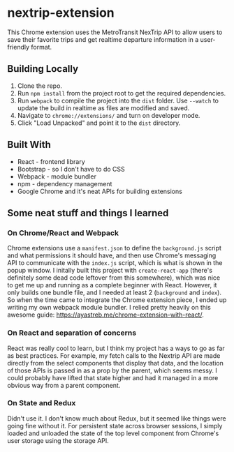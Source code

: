 # nextrip-extension

This Chrome extension uses the MetroTransit NexTrip API to allow users to save their favorite trips and get realtime departure information in a user-friendly format.

## Building Locally
1. Clone the repo.
2. Run `npm install` from the project root to get the required dependencies.
3. Run `webpack` to compile the project into the `dist` folder. Use `--watch` to update the build in realtime as files are modified and saved.
4. Navigate to `chrome://extensions/` and turn on developer mode.
5. Click "Load Unpacked" and point it to the `dist` directory.

## Built With
* React - frontend library
* Bootstrap - so I don't have to do CSS
* Webpack - module bundler
* npm - dependency management
* Google Chrome and it's neat APIs for building extensions

## Some neat stuff and things I learned

### On Chrome/React and Webpack
Chrome extensions use a `manifest.json` to define the `background.js` script and what permissions it should have, and then use Chrome's messaging API to communicate with the `index.js` script, which is what is shown in the popup window. I initally built this project with `create-react-app` (there's definitely some dead code leftover from this somewhere), which was nice to get me up and running as a complete beginner with React. However, it only builds one bundle file, and I needed at least 2 (`background` and `index`). So when the time came to integrate the Chrome extension piece, I ended up writing my own webpack module bundler. I relied pretty heavily on this awesome guide: https://ayastreb.me/chrome-extension-with-react/.

### On React and separation of concerns
React was really cool to learn, but I think my project has a ways to go as far as best practices. For example, my fetch calls to the Nextrip API are made directly from the select components that display that data, and the location of those APIs is passed in as a prop by the parent, which seems messy. I could probably have lifted that state higher and had it managed in a more obvious way from a parent component.

### On State and Redux
Didn't use it. I don't know much about Redux, but it seemed like things were going fine without it. For persistent state across browser sessions, I simply loaded and unloaded the state of the top level component from Chrome's user storage using the storage API.
